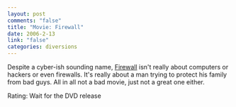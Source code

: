 ```yaml
--- 
layout: post
comments: "false"
title: "Movie: Firewall"
date: 2006-2-13
link: "false"
categories: diversions
---
```

Despite a cyber-ish sounding name, <a href="http://imdb.com/title/tt0408345/" title="Firewall">Firewall</a> isn't really about computers or hackers or even firewalls. It's really about a man trying to protect his family from bad guys. All in all not a bad movie, just not a great one either.

Rating: Wait for the DVD release
